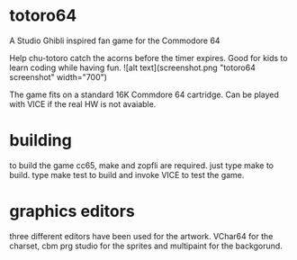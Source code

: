 # totoro64
A Studio Ghibli inspired fan game for the Commodore 64

Help chu-totoro catch the acorns before the timer expires.
Good for kids to learn coding while having fun.
![alt text](screenshot.png "totoro64 screenshot" width="700")

The game fits on a standard 16K Commdore 64 cartridge.
Can be played with VICE if the real HW is not avaiable.

# building
to build the game cc65, make and zopfli are required.
just type make to build.
type make test to build and invoke VICE to test the game.

# graphics editors
three different editors have been used for the artwork.
VChar64 for the charset, cbm prg studio for the sprites and
multipaint for the backgorund.
